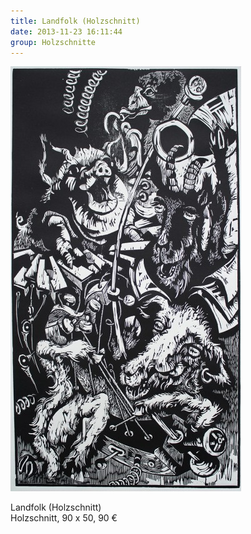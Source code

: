 ```yaml
---
title: Landfolk (Holzschnitt)
date: 2013-11-23 16:11:44
group: Holzschnitte
---
```

![Landfolk (Holzschnitt)](/img/holzschnitte/landfolk-holzschnitt.jpg)

Landfolk (Holzschnitt)<br>
Holzschnitt, 90 x 50, 90 €
